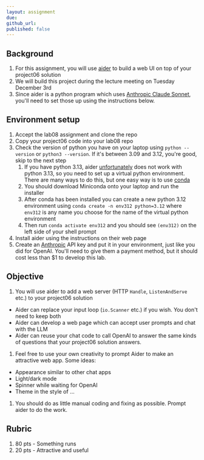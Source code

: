 ```yaml
---
layout: assignment
due: 
github_url: 
published: false
---
```


## Background

1. For this assignment, you will use [aider](https://aider.chat) to build a web UI on top of your project06 solution
1. We will build this project during the lecture meeting on Tuesday December 3rd
1. Since aider is a python program which uses [Anthropic Claude Sonnet](https://www.anthropic.com/claude/sonnet), you'll need to set those up using the instructions below.

## Environment setup

1. Accept the lab08 assignment and clone the repo
1. Copy your project06 code into your lab08 repo
1. Check the version of python you have on your laptop using `python --version` or `python3 --version`. If it's between 3.09 and 3.12, you're good, skip to the next step
    1. If you have python 3.13, aider [unfortunately](https://github.com/Aider-AI/aider/issues/1984) does not work with python 3.13, so you need to set up a virtual python environment. There are many ways to do this, but one easy way is to use [conda](https://docs.conda.io/projects/conda/en/stable/user-guide/getting-started.html)
    1. You should download Miniconda onto your laptop and run the installer
    1. After conda has been installed you can create a new python 3.12 environment using `conda create -n env312 python=3.12` where `env312` is any name you choose for the name of the virtual python environment
    1. Then run `conda activate env312` and you should see `(env312)` on the left side of your shell prompt
1. Install aider using the instructions on their web page
1. Create an [Anthropic](https://www.anthropic.com/) API key and put it in your environment, just like you did for OpenAI. You'll need to give them a payment method, but it should cost less than $1 to develop this lab.

## Objective

1. You will use aider to add a web server (HTTP `Handle`, `ListenAndServe` etc.) to your project06 solution
  - Aider can replace your input loop (`io.Scanner` etc.) if you wish. You don't need to keep both
  - Aider can develop a web page which can accept user prompts and chat with the LLM
  - Aider can reuse your chat code to call OpenAI to answer the same kinds of questions that your project06 solution answers.
1. Feel free to use your own creativity to prompt Aider to make an attractive web app. Some ideas:
  - Appearance similar to other chat apps
  - Light/dark mode
  - Spinner while waiting for OpenAI
  - Theme in the style of ... 
1. You should do as little manual coding and fixing as possible. Prompt aider to do the work.

## Rubric

1. 80 pts - Something runs
1. 20 pts - Attractive and useful
